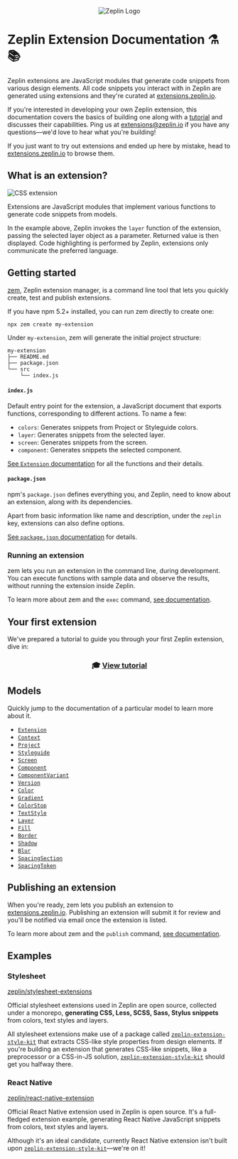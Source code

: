 <p align="center">
    <img src="img/logo.svg" alt="Zeplin Logo" />
</p>

# Zeplin Extension Documentation ⚗️📚

Zeplin extensions are JavaScript modules that generate code snippets from various design elements. All code snippets you interact with in Zeplin are generated using extensions and they're curated at [extensions.zeplin.io](https://extensions.zeplin.io).

If you're interested in developing your own Zeplin extension, this documentation covers the basics of building one along with a [tutorial](tutorial.md) and discusses their capabilities. Ping us at [extensions@zeplin.io](mailto:extensions@zeplin.io) if you have any questions—we'd love to hear what you're building!

If you just want to try out extensions and ended up here by mistake, head to [extensions.zeplin.io](https://extensions.zeplin.io) to browse them.

## What is an extension?

![CSS extension](img/cssExtension.png)

Extensions are JavaScript modules that implement various functions to generate code snippets from models.

In the example above, Zeplin invokes the `layer` function of the extension, passing the selected layer object as a parameter. Returned value is then displayed. Code highlighting is performed by Zeplin, extensions only communicate the preferred language.

## Getting started

[zem](https://github.com/zeplin/zem), Zeplin extension manager, is a command line tool that lets you quickly create, test and publish extensions.

If you have npm 5.2+ installed, you can run zem directly to create one:

```sh
npx zem create my-extension
```

Under `my-extension`, zem will generate the initial project structure:

```
my-extension
├── README.md
├── package.json
└── src
    └── index.js
```

#### `index.js`

Default entry point for the extension, a JavaScript document that exports functions, corresponding to different actions. To name a few:

- `colors`: Generates snippets from Project or Styleguide colors.
- `layer`: Generates snippets from the selected layer.
- `screen`: Generates snippets from the screen.
- `component`: Generates snippets the selected component.

[See `Extension` documentation](model/extension.md) for all the functions and their details.

#### `package.json`

npm's `package.json` defines everything you, and Zeplin, need to know about an extension, along with its dependencies.

Apart from basic information like name and description, under the `zeplin` key, extensions can also define options.

[See `package.json` documentation](package.md) for details.

### Running an extension

zem lets you run an extension in the command line, during development. You can execute functions with sample data and observe the results, without running the extension inside Zeplin.

To learn more about zem and the `exec` command, [see documentation](https://github.com/zeplin/zem).

## Your first extension

We've prepared a tutorial to guide you through your first Zeplin extension, dive in:

<h3 align="center">
    🎓 <a href="tutorial.md">View tutorial</a>
</h3>

## Models

Quickly jump to the documentation of a particular model to learn more about it.

- [`Extension`](model/extension.md)
- [`Context`](model/context.md)
- [`Project`](model/project.md)
- [`Styleguide`](model/styleguide.md)
- [`Screen`](model/screen.md)
- [`Component`](model/component.md)
- [`ComponentVariant`](model/componentVariant.md)
- [`Version`](model/version.md)
- [`Color`](model/color.md)
- [`Gradient`](model/gradient.md)
- [`ColorStop`](model/colorStop.md)
- [`TextStyle`](model/textStyle.md)
- [`Layer`](model/layer.md)
- [`Fill`](model/fill.md)
- [`Border`](model/border.md)
- [`Shadow`](model/shadow.md)
- [`Blur`](model/blur.md)
- [`SpacingSection`](model/spacingSection.md)
- [`SpacingToken`](model/spacingToken.md)

## Publishing an extension

When you're ready, zem lets you publish an extension to [extensions.zeplin.io](https://extensions.zeplin.io). Publishing an extension will submit it for review and you'll be notified via email once the extension is listed.

To learn more about zem and the `publish` command, [see documentation](https://github.com/zeplin/zem).

## Examples

### Stylesheet

[zeplin/stylesheet-extensions](https://github.com/zeplin/stylesheet-extensions)

Official stylesheet extensions used in Zeplin are open source, collected under a monorepo, **generating CSS, Less, SCSS, Sass, Stylus snippets** from colors, text styles and layers.

All stylesheet extensions make use of a package called [`zeplin-extension-style-kit`](https://github.com/zeplin/stylesheet-extensions/blob/master/packages/zeplin-extension-style-kit) that extracts CSS-like style properties from design elements. If you're building an extension that generates CSS-like snippets, like a preprocessor or a CSS-in-JS solution, [`zeplin-extension-style-kit`](https://github.com/zeplin/stylesheet-extensions/blob/master/packages/zeplin-extension-style-kit) should get you halfway there.

### React Native

[zeplin/react-native-extension](https://github.com/zeplin/react-native-extension)

Official React Native extension used in Zeplin is open source. It's a full-fledged extension example, generating React Native JavaScript snippets from colors, text styles and layers.

Although it's an ideal candidate, currently React Native extension isn't built upon [`zeplin-extension-style-kit`](https://github.com/zeplin/stylesheet-extensions/blob/master/packages/zeplin-extension-style-kit)—we're on it!
